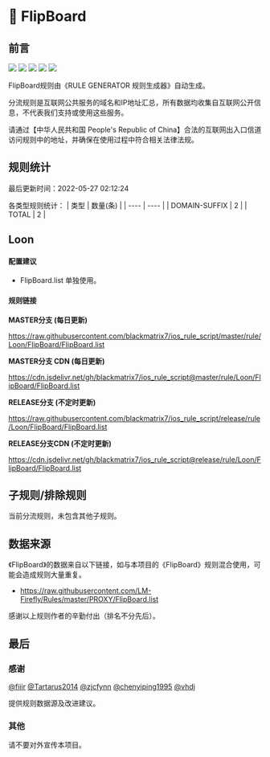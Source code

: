 # 🧸 FlipBoard

## 前言

![](https://shields.io/badge/-移除重复规则-ff69b4) ![](https://shields.io/badge/-DOMAIN与DOMAIN--SUFFIX合并-green) ![](https://shields.io/badge/-DOMAIN--SUFFIX间合并-critical) ![](https://shields.io/badge/-DOMAIN--SUFFIX与DOMAIN--KEYWORD合并-blue) ![](https://shields.io/badge/-IP--CIDR(6)合并-blueviolet) 

FlipBoard规则由《RULE GENERATOR 规则生成器》自动生成。

分流规则是互联网公共服务的域名和IP地址汇总，所有数据均收集自互联网公开信息，不代表我们支持或使用这些服务。

请通过【中华人民共和国 People's Republic of China】合法的互联网出入口信道访问规则中的地址，并确保在使用过程中符合相关法律法规。

## 规则统计

最后更新时间：2022-05-27 02:12:24

各类型规则统计：
| 类型 | 数量(条)  | 
| ---- | ----  |
| DOMAIN-SUFFIX | 2  | 
| TOTAL | 2  | 


## Loon 

#### 配置建议
- FlipBoard.list 单独使用。

#### 规则链接
**MASTER分支 (每日更新)**

https://raw.githubusercontent.com/blackmatrix7/ios_rule_script/master/rule/Loon/FlipBoard/FlipBoard.list

**MASTER分支 CDN (每日更新)**

https://cdn.jsdelivr.net/gh/blackmatrix7/ios_rule_script@master/rule/Loon/FlipBoard/FlipBoard.list

**RELEASE分支 (不定时更新)**

https://raw.githubusercontent.com/blackmatrix7/ios_rule_script/release/rule/Loon/FlipBoard/FlipBoard.list

**RELEASE分支CDN (不定时更新)**

https://cdn.jsdelivr.net/gh/blackmatrix7/ios_rule_script@release/rule/Loon/FlipBoard/FlipBoard.list

## 子规则/排除规则


当前分流规则，未包含其他子规则。

## 数据来源

《FlipBoard》的数据来自以下链接，如与本项目的《FlipBoard》规则混合使用，可能会造成规则大量重复。

- https://raw.githubusercontent.com/LM-Firefly/Rules/master/PROXY/FlipBoard.list


感谢以上规则作者的辛勤付出（排名不分先后）。

## 最后

### 感谢

[@fiiir](https://github.com/fiiir) [@Tartarus2014](https://github.com/Tartarus2014) [@zjcfynn](https://github.com/zjcfynn) [@chenyiping1995](https://github.com/chenyiping1995) [@vhdj](https://github.com/vhdj)

提供规则数据源及改进建议。

### 其他

请不要对外宣传本项目。